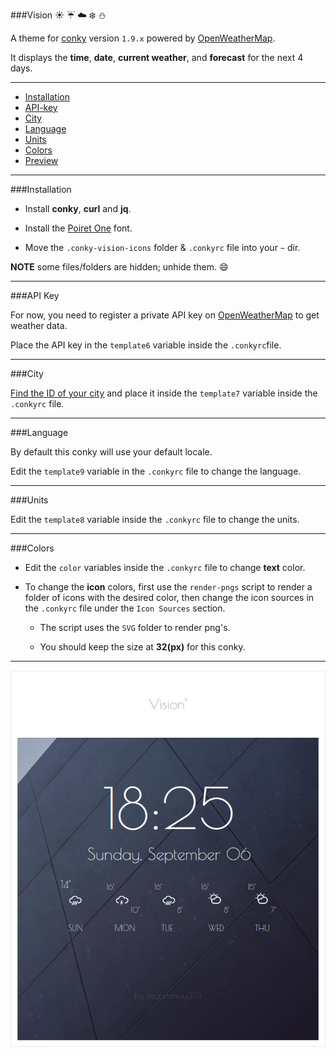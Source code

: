 ###Vision :sunny: :umbrella: :cloud: :snowflake: :snowman:

A theme for [conky](https://github.com/brndnmtthws/conky) version `1.9.x` powered by [OpenWeatherMap](http://openweathermap.org/).

It displays the **time**, **date**, **current weather**, and **forecast** for the next 4 days.

---

* [Installation](#installation)
* [API-key](#api-key)
* [City](#city)
* [Language](#language)
* [Units](#units)
* [Colors](#colors)
* [Preview](#preview)

---

###Installation

* Install **conky**, **curl** and **jq**.

* Install the [Poiret One](https://www.google.com/fonts/specimen/Poiret+One) font.

* Move the `.conky-vision-icons` folder & `.conkyrc` file into your `~` dir.

**NOTE** some files/folders are hidden; unhide them. :smile:

---

###API Key

For now, you need to register a private API key on [OpenWeatherMap](http://openweathermap.org/) to get weather data.

Place the API key in the `template6` variable inside the `.conkyrc`file.

---

###City

[Find the ID of your city](http://openweathermap.org/help/city_list.txt) and place it inside the `template7` variable inside the `.conkyrc` file.

---

###Language

By default this conky will use your default locale.

Edit the `template9` variable in the `.conkyrc` file to change the language.

---

###Units

Edit the `template8` variable inside the `.conkyrc` file to change the units.

---

###Colors

* Edit the `color` variables inside the `.conkyrc` file to change **text** color.

* To change the **icon** colors, first use the `render-pngs` script to render a folder of icons with the desired color, then change the icon sources in the `.conkyrc` file under the `Icon Sources` section.
    * The script uses the `SVG` folder to render png's.

    * You should keep the size at **32(px)** for this conky.


---

<img src="preview.png" id="preview">
